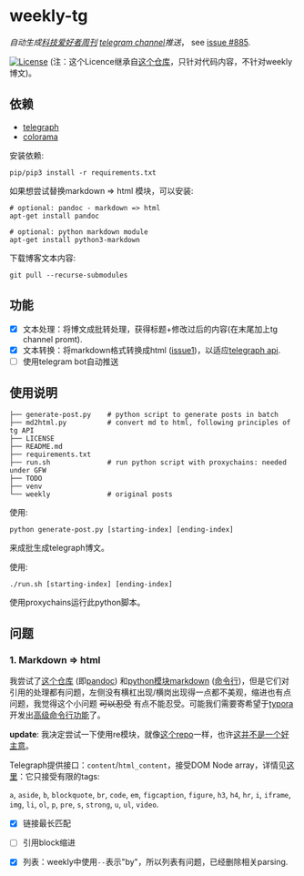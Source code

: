 # weekly-tg

*自动生成[科技爱好者周刊](https://github.com/ruanyf/weekly) [telegram channel](https://t.me/scitech_fans)推送*， see [issue #885](https://github.com/ruanyf/weekly/issues/885).

[![License](https://img.shields.io/badge/License-Apache%202.0-blue.svg)](https://opensource.org/licenses/Apache-2.0) (注：这个Licence继承自[这个仓库](https://github.com/linheimx/Husky)，只针对代码内容，不针对weekly博文)。

## 依赖

* [telegraph](https://telegra.ph/api)
* [colorama](https://github.com/tartley/colorama)

安装依赖:

```shell
pip/pip3 install -r requirements.txt
```

如果想尝试替换markdown => html 模块，可以安装:

```shell
# optional: pandoc - markdown => html
apt-get install pandoc

# optional: python markdown module
apt-get install python3-markdown
```

下载博客文本内容:

```shell
git pull --recurse-submodules
```

## 功能

- [x] 文本处理：将博文成批转处理，获得标题+修改过后的内容(在末尾加上tg channel promt).
- [x] 文本转换：将markdown格式转换成html ([issue1](#问题))，以适应[telegraph api](https://telegra.ph/api).
- [ ] 使用telegram bot自动推送

## 使用说明

```shell
├── generate-post.py	# python script to generate posts in batch
├── md2html.py			# convert md to html, following principles of tg API
├── LICENSE
├── README.md
├── requirements.txt
├── run.sh				# run python script with proxychains: needed under GFW
├── TODO
├── venv
└── weekly				# original posts
```

使用:

```shell
python generate-post.py [starting-index] [ending-index]
```

来成批生成telegraph博文。

使用: 

```shell
./run.sh [starting-index] [ending-index]
```

使用proxychains运行此python脚本。

## 问题


### 1. Markdown => html

我尝试了[这个仓库](https://github.com/mwhite/resume) (即[pandoc](https://pandoc.org/getting-started.html)) 和[python模块markdown](https://www.drupal.org/project/markdown) ([命令行](http://tuxdiary.com/2016/06/30/markdown-to-html-terminal/))，但是它们对引用的处理都有问题，左侧没有横杠出现/横岗出现得一点都不美观，缩进也有点问题，我觉得这个小问题 ~~可以忍受~~ 有点不能忍受。可能我们需要寄希望于[typora](https://github.com/typora)开发出[高级命令行功能](https://github.com/typora/typora-issues/issues/1999)了。

**update**: 我决定尝试一下使用re模块，就像[这个repo](https://github.com/linheimx/Husky)一样，也许[这并不是一个好主意](https://kore-nordmann.de/blog/do_NOT_parse_using_regexp.html)。

Telegraph提供接口：`content`/`html_content`，接受DOM Node array，详情见[这里](https://telegra.ph/api#Node)：它只接受有限的tags: 

`a`, `aside`, `b`, `blockquote`, `br`, `code`, `em`, `figcaption`, `figure`, `h3`, `h4`, `hr`, `i`, `iframe`, `img`, `li`, `ol`, `p`, `pre`, `s`, `strong`, `u`, `ul`, `video`.

- [x] 链接最长匹配
- [ ] 引用block缩进
- [x] 列表：weekly中使用`--`表示"by"，所以列表有问题，已经删除相关parsing.

 

